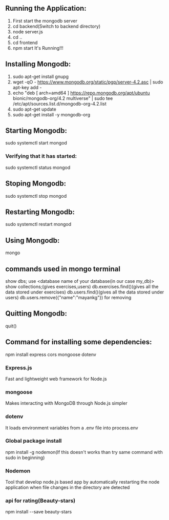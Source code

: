## Running the Application:
1) First start the mongodb server
2) cd backend(Switch to backend directory)
3) node server.js
4) cd ..
5) cd frontend
6) npm start
It's Running!!!

## Installing Mongodb:
1) sudo apt-get install gnupg
2) wget -qO - https://www.mongodb.org/static/pgp/server-4.2.asc | sudo apt-key add -
3) echo "deb [ arch=amd64 ] https://repo.mongodb.org/apt/ubuntu bionic/mongodb-org/4.2 multiverse" | sudo tee /etc/apt/sources.list.d/mongodb-org-4.2.list
4) sudo apt-get update
5) sudo apt-get install -y mongodb-org

## Starting Mongodb:
sudo systemctl start mongod

### Verifying that it has started:
sudo systemctl status mongod

## Stoping Mongodb:
sudo systemctl stop mongod

## Restarting Mongodb:
sudo systemctl restart mongod

## Using Mongodb:
mongo

## commands used in mongo terminal
show dbs;
use <database name of your database(in our case my_db)>
show collections;(gives exercises,users)
db.exercises.find()(gives all the data stored under exercises)
db.users.find()(gives all the data stored under users)
db.users.remove({"name":"mayankg"}) for removing 

## Quitting Mongodb:
quit()

## Command for installing some dependencies:
npm install express cors mongoose dotenv

### Express.js
Fast and lightweight web framework for Node.js

### mongoose
Makes interacting with MongoDB through Node.js simpler

### dotenv
It loads environment variables from a .env file into process.env

### Global package install
npm install -g nodemon(If this doesn't works than try same command with sudo in beginning)

### Nodemon
Tool that develop node.js based app by automatically restarting the node application when file changes in the directory are detected

### api for rating(Beauty-stars)
npm install --save beauty-stars
